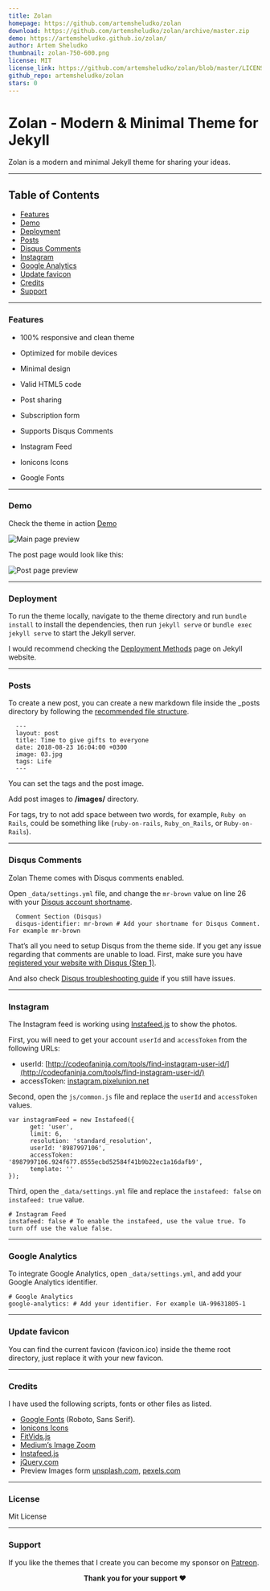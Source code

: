 ```yaml
---
title: Zolan
homepage: https://github.com/artemsheludko/zolan
download: https://github.com/artemsheludko/zolan/archive/master.zip
demo: https://artemsheludko.github.io/zolan/
author: Artem Sheludko
thumbnail: zolan-750-600.png
license: MIT
license_link: https://github.com/artemsheludko/zolan/blob/master/LICENSE.txt
github_repo: artemsheludko/zolan
stars: 0
---
```


# Zolan - Modern & Minimal Theme for Jekyll

Zolan is a modern and minimal Jekyll theme for sharing your ideas.

---

## Table of Contents

- [Features](#features)
- [Demo](#demo)
- [Deployment](#deployment)
- [Posts](#posts)
- [Disqus Comments](#DisqusComments)
- [Instagram](#instagram)
- [Google Analytics](#GoogleAnalytics)
- [Update favicon](#UpdateFavicon)
- [Credits](#Credits)
- [Support](#Support)

---

### Features

- 100% responsive and clean theme

- Optimized for mobile devices

- Minimal design

- Valid HTML5 code

- Post sharing

- Subscription form

- Supports Disqus Comments

- Instagram Feed

- Ionicons Icons

- Google Fonts

---

### Demo

Check the theme in action [Demo](https://artemsheludko.github.io/zolan/)

![Main page preview](https://github.com/artemsheludko/zolan/blob/master/images/zolan-main-page.png?raw=true)

The post page would look like this:

![Post page preview](https://github.com/artemsheludko/zolan/blob/master/images/zolan-post.png?raw=true)

---

### Deployment

To run the theme locally, navigate to the theme directory and run `bundle install` to install the dependencies, then run `jekyll serve` or `bundle exec jekyll serve` to start the Jekyll server.

I would recommend checking the [Deployment Methods](https://jekyllrb.com/docs/deployment-methods/) page on Jekyll website.

---

### Posts

To create a new post, you can create a new markdown file inside the \_posts directory by following the [recommended file structure](https://jekyllrb.com/docs/posts/#creating-post-files).

      ---
      layout: post
      title: Time to give gifts to everyone
      date: 2018-08-23 16:04:00 +0300
      image: 03.jpg
      tags: Life
      ---

You can set the tags and the post image.

Add post images to **/images/** directory.

For tags, try to not add space between two words, for example, `Ruby on Rails`, could be something like (`ruby-on-rails`, `Ruby_on_Rails`, or `Ruby-on-Rails`).

---

### Disqus Comments

Zolan Theme comes with Disqus comments enabled.

Open `_data/settings.yml` file, and change the `mr-brown` value on line 26 with your [Disqus account shortname](https://help.disqus.com/customer/portal/articles/466208).

      Comment Section (Disqus)
      disqus-identifier: mr-brown # Add your shortname for Disqus Comment. For example mr-brown

That’s all you need to setup Disqus from the theme side. If you get any issue regarding that comments are unable to load. First, make sure you have [registered your website with Disqus (Step 1)](https://help.disqus.com/customer/portal/articles/466182-publisher-quick-start-guide).

And also check [Disqus troubleshooting guide](https://help.disqus.com/customer/portal/articles/472007-i-m-receiving-the-message-%22we-were-unable-to-load-disqus-%22) if you still have issues.

---

### Instagram

The Instagram feed is working using [Instafeed.js](http://instafeedjs.com/) to show the photos.

First, you will need to get your account `userId` and `accessToken` from the following URLs:

- userId: [http://codeofaninja.com/tools/find-instagram-user-id/](http://codeofaninja.com/tools/find-instagram-user-id/)
- accessToken: [instagram.pixelunion.net](http://instagram.pixelunion.net/)

Second, open the `js/common.js` file and replace the `userId` and `accessToken` values.

    var instagramFeed = new Instafeed({
          get: 'user',
          limit: 6,
          resolution: 'standard_resolution',
          userId: '8987997106',
          accessToken: '8987997106.924f677.8555ecbd52584f41b9b22ec1a16dafb9',
          template: ''
    });

Third, open the `_data/settings.yml` file and replace the `instafeed: false` on `instafeed: true` value.

    # Instagram Feed
    instafeed: false # To enable the instafeed, use the value true. To turn off use the value false.

---

### Google Analytics

To integrate Google Analytics, open `_data/settings.yml`, and add your Google Analytics identifier.

    # Google Analytics
    google-analytics: # Add your identifier. For example UA-99631805-1

---

### Update favicon

You can find the current favicon (favicon.ico) inside the theme root directory, just replace it with your new favicon.

---

### Credits

I have used the following scripts, fonts or other files as listed.

- [Google Fonts](https://fonts.google.com/specimen/Nunito) (Roboto, Sans Serif).
- [Ionicons Icons](https://ionicons.com/)
- [FitVids.js](http://fitvidsjs.com/)
- [Medium’s Image Zoom](https://github.com/fat/zoom.js)
- [Instafeed.js](http://instafeedjs.com/)
- [jQuery.com](https://jquery.com/)
- Preview Images form [unsplash.com](https://unsplash.com/), [pexels.com](https://www.pexels.com/)

---

### License

Mit License

---

### Support

<p>If you like the themes that I create you can become my sponsor on <a href="https://www.patreon.com/artemsheludko" target="_blank">Patreon</a>.
<p align="center"><b>Thank you for your support ❤️</b></p>
